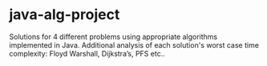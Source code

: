 # java-alg-project
Solutions for 4 different problems using appropriate algorithms implemented in Java. Additional analysis of each solution's worst case time complexity: 
Floyd Warshall, Dijkstra’s, PFS etc..
